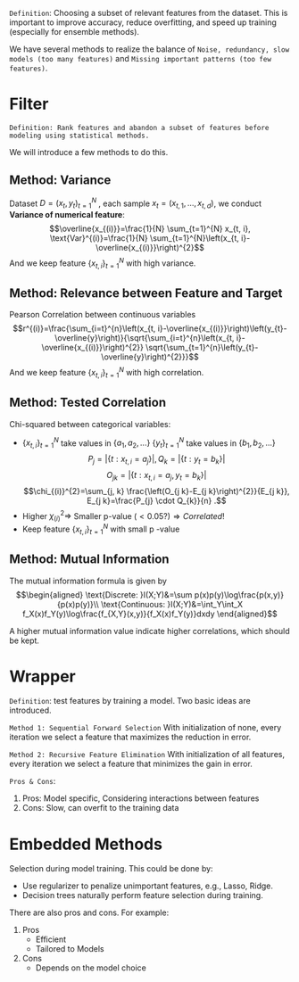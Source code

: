 `Definition`: Choosing a subset of relevant features from the dataset. This is important to improve accuracy, reduce overfitting, and speed up training (especially for ensemble methods).

We have several methods to realize the balance of `Noise, redundancy, slow models (too many features)` and `Missing important patterns (too few features)`.

# Filter

`Definition: Rank features and abandon a subset of features before modeling using statistical methods.`

We will introduce a few methods to do this.

## Method: Variance

Dataset $D={(x_{t}, y_{t})}_{t=1}^{N}$ , each sample $x_{t}=(x_{t, 1}, ..., x_{t, d})$, we conduct **Variance of numerical feature**: 
$$\overline{x_{(i)}}=\frac{1}{N} \sum_{t=1}^{N} x_{t, i}, \text{Var}^{(i)}=\frac{1}{N} \sum_{t=1}^{N}\left(x_{t, i}-\overline{x_{(i)}}\right)^{2}$$
And we keep feature $\{x_{t, i}\}_{t=1}^{N}$ with high variance.

## Method: Relevance between Feature and Target

Pearson Correlation between continuous variables $$r^{(i)}=\frac{\sum_{i=t}^{n}\left(x_{t, i}-\overline{x_{(i)}}\right)\left(y_{t}-\overline{y}\right)}{\sqrt{\sum_{i=t}^{n}\left(x_{t, i}-\overline{x_{(i)}}\right)^{2}} \sqrt{\sum_{t=1}^{n}\left(y_{t}-\overline{y}\right)^{2}}}$$
And we keep feature $\{x_{t, i}\}_{t=1}^{N}$ with high correlation.

## Method: Tested Correlation

Chi-squared between categorical variables: 
- $\{x_{t, i}\}_{t=1}^{N}$ take values in $\{a_{1}, a_{2}, ...\}$ $\{y_{t}\}_{t=1}^{N}$ take values in $\{b_{1}, b_{2}, ...\}$ $$P_{j}=\left|\left\{t: x_{t, i}=a_{j}\right\}\right|, Q_{k}=\left|\left\{t: y_{t}=b_{k}\right\}\right|$$ $$O_{j k}=\left|\left\{t: x_{t, i}=a_{j}, y_{t}=b_{k}\right\}\right|$$ $$\chi_{(i)}^{2}=\sum_{j, k} \frac{\left(O_{j k}-E_{j k}\right)^{2}}{E_{j k}}, E_{j k}=\frac{P_{j} \cdot Q_{k}}{n} .$$
- Higher $\chi_{(i)}^2\Rightarrow$ Smaller p-value $(<0.05 ? ) \Rightarrow Correlated$!
- Keep feature $\{x_{t, i}\}_{t=1}^{N}$ with small p -value

## Method: Mutual Information

The mutual information formula is given by
$$\begin{aligned}
\text{Discrete: }I(X;Y)&=\sum p(x)p(y)\log\frac{p(x,y)}{p(x)p(y)}\\
\text{Continuous: }I(X;Y)&=\int_Y\int_X f_X(x)f_Y(y)\log\frac{f_{X,Y}(x,y)}{f_X(x)f_Y(y)}dxdy
\end{aligned}$$

A higher mutual information value indicate higher correlations, which should be kept.

# Wrapper

`Definition`: test features by training a model. Two basic ideas are introduced.

`Method 1: Sequential Forward Selection`
With initialization of none, every iteration we select a feature that maximizes the reduction in error.

`Method 2: Recursive Feature Elimination`
With initialization of all features, every iteration we select a feature that minimizes the gain in error.

`Pros & Cons`:
1. Pros: Model specific, Considering interactions between features
2. Cons: Slow, can overfit to the training data

# Embedded Methods

Selection during model training. This could be done by:
- Use regularizer to penalize unimportant features, e.g., Lasso, Ridge.
- Decision trees naturally perform feature selection during training.


There are also pros and cons. For example:
1. Pros
	- Efficient
	- Tailored to Models
2. Cons
	- Depends on the model choice